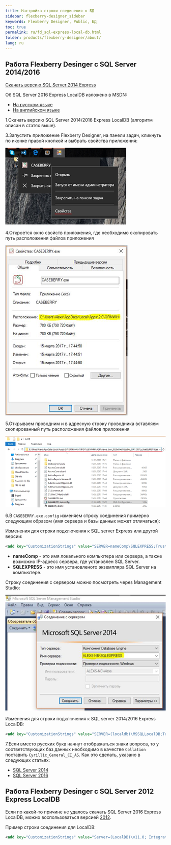 ```yaml
---
title: Настройка строки соединения к БД
sidebar: flexberry-designer_sidebar
keywords: Flexberry Designer, Public, БД
toc: true
permalink: ru/fd_sql-express-local-db.html
folder: products/flexberry-designer/about/
lang: ru
---
```


## Работа Flexberry Desinger c SQL Server 2014/2016

[Скачать версию SQL Server 2014 Express](https://www.microsoft.com/ru-ru/download/details.aspx%3Fid%3D42299)

Об SQL Server 2016 Express LocalDB изложено в MSDN:

* [На русском языке](http://msdn.microsoft.com/ru-ru/library/hh510202.aspx)
* [На английском языке](http://msdn.microsoft.com/en-us/library/hh510202.aspx)

1.Скачать версию SQL Server 2014/2016 Express LocalDB (алгоритм описан в статях выше).  

3.Запустить приложение Flexberry Designer, на панели задач, кликнуть по иконке правой кнопкой и выбрать свойства приложения:

![](/images/pages/products/flexberry-designer/about/Settings_exe_FD.jpg)

4.Откроется окно свойств приложения, где необходимо скопировать путь расположения файлов приложения

![](/images/pages/products/flexberry-designer/about/FB_path.JPG)

5.Открываем проводним и в адресную строку проводника вставляем скопированный путь расположения файлов приложения

![](/images/pages/products/flexberry-designer/about/Catalog_FD.jpg)

6.В `CASEBERRY.exe.config` изменяем строку соединения примерно следующим образом (имя сервера и базы данных может отличаться):

Изменения для строки подключения к SQL server Express или другой версии: 

```xml
<add key="CustomizationStrings" value="SERVER=nameComp\SQLEXPRESS;Trusted_connection=yes;DATABASE=CaseLocalDB;"/>
```
* **nameComp** - это имя локального компьютера или сервера, а также возможно IP-адресс сервера, где установлен SQL Server.
* **SQLEXPRESS** - это имя установленого экземпляра SQL Server на компьютере.

Строку соединения с сервером можно посмотреть через Management Studio: 

![](/images/pages/products/flexberry-designer/about/String_connBaseSQL.JPG)

Изменения для строки подключения к SQL server 2014/2016 Express LocalDB: 

```xml
<add key="CustomizationStrings" value="SERVER=(localdb)\MSSQLLocalDB;Trusted_connection=yes;AttachDbFilename=|DataDirectory|\FlexberryDesigner.mdf;"/>
```

7.Если вместо русских букв начнут отображаться знаки вопроса, то у соответствующих баз данных необходимо в качестве `Collation` поставить `Cyrillic_General_CI_AS`. Как это сделать, указано в следующих статьях: 

* [SQL Server 2014](http://technet.microsoft.com/en-us/library/ms175835(v=sql.120).aspx) 
* [SQL Server 2016](http://technet.microsoft.com/en-us/library/ms179254.aspx) 

## Работа Flexberry Desinger c SQL Server 2012 Express LocalDB
Если по какой-то причине не удалось скачать SQL Server 2016 Express LocalDB, можно воспользоваться версией [2012](http://www.microsoft.com/ru-ru/download/details.aspx?id=35579).

Пример строки соединения для LоcalDB:

```xml
<add key="CustomizationStrings" value="Server=(LocalDB)\v11.0; Integrated Security=true;AttachDbFilename=|DataDirectory|\FlexberryDesigner.mdf;"/>
```
